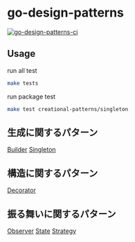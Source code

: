 # go-design-patterns

[![go-design-patterns-ci](https://github.com/Sei-Yukinari/go-design-patterns/actions/workflows/ci.yml/badge.svg)](https://github.com/Sei-Yukinari/go-design-patterns/actions/workflows/ci.yml)

## Usage

run all test

```bash
make tests
```

run package test

```bash
make test creational-patterns/singleton
```

## 生成に関するパターン

[Builder](./creational-patterns/builder)
[Singleton](./creational-patterns/singleton)

## 構造に関するパターン

[Decorator](./structural-patterns/decorator)

## 振る舞いに関するパターン

[Observer](./behavioral-patterns/observer)
[State](./behavioral-patterns/state)
[Strategy](./behavioral-patterns/strategy)